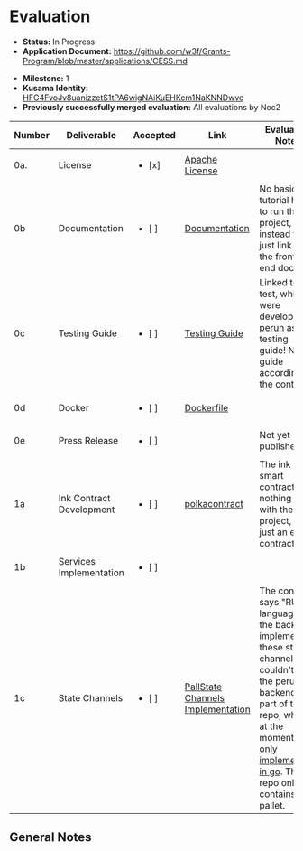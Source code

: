 # Evaluation

- **Status:** In Progress  
- **Application Document:** https://github.com/w3f/Grants-Program/blob/master/applications/CESS.md
* **Milestone:** 1
* **Kusama Identity:** [HFG4FvoJv8uanizzetS1tPA6wigNAiKuEHKcm1NaKNNDwve](https://polkascan.io/pre/kusama/account/HFG4FvoJv8uanizzetS1tPA6wigNAiKuEHKcm1NaKNNDwve)
* **Previously successfully merged evaluation:** All evaluations by Noc2

| Number | Deliverable | Accepted | Link | Evaluation Notes |
| ------ | ----------- | -------- | ---- |----------------- |
| 0a. | License | <ul><li>[x] </li></ul> | [Apache License](https://github.com/HealthHero/web3-decentarlized-api/blob/master/LICENSE) | |
| 0b | Documentation | <ul><li>[ ] </li></ul> | [Documentation](https://github.com/HealthHero/web3-decentarlized-api/tree/master/frontend) | No basic tutorial how to run the project, instead they just link to the front-end docs ! |
| 0c | Testing Guide | <ul><li>[ ] </li></ul> | [Testing Guide](https://github.com/HealthHero/web3-decentarlized-api/tree/master/substrate/pallets/pallet-perun/tests) | Linked to the test, which were developed by [perun](https://github.com/perun-network/perun-polkadot-pallet/tree/master/tests) as testing guide! No guide according to the contract |
| 0d | Docker | <ul><li>[ ] </li></ul> | [Dockerfile](https://github.com/HealthHero/web3-decentarlized-api/blob/master/substrate/Dockerfile) | |
| 0e | Press Release | <ul><li>[ ] </li></ul> | []() | Not yet published |
| 1a | Ink Contract Development | <ul><li>[ ] </li></ul> | [polkacontract](https://github.com/HealthHero/web3-decentarlized-api/tree/master/polkacontract) | The ink smart contract has nothing to do with the project, it's just an erc20 contract |
| 1b | Services Implementation | <ul><li>[ ] </li></ul> | []() | |
|1c| State Channels| <ul><li>[ ] </li></ul> | [PallState Channels Implementation](https://github.com/HealthHero/web3-decentarlized-api/tree/master/substrate/pallets/pallet-perun) | The contract says "RUST language for the backend implementing these state channels." I couldn't find the perun backend as part of the repo, which at the moment is [only implemented in go](https://github.com/perun-network/go-perun). The repo only contains the pallet. |


## General Notes

